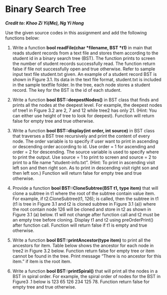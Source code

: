 # Binary Search Tree

***Credit to: Khoo Zi Yi(Me), Ng Yi Hong***

Use the given source codes in this assignment and add the following functions below:
	
1. Write a function **bool readFile(char \*filename, BST \*t1)** in main that reads student records from a text file and stores them according to the student id in a binary search tree (BST). The function prints to screen the number of student records successfully read. The function return false if file not successfully open and true otherwise. Refer to sample input text file student.txt given. An example of a student record BST is shown in Figure 3.1. Its data in the text file format, student.txt is included in the sample textfile folder. In the tree, each node stores a student record. The key for the BST is the id of each student.

2. Write a function **bool BST::deepestNodes()** in BST class that finds and prints all the nodes at the deepest level.  For example, the deepest nodes of tree1 in Figure 3.2 are 2, 7 and 12 while tree2 has only 21. (Hint: You can either use height of tree to look for deepest). Function will return false for empty tree and true otherwise. 

3. Write a function **bool BST::display(int order, int source)** in BST class that traverses a BST tree recursively and print the content of every node. The order variable is to specify if user want to print in ascending or descending order according to id. Use order = 1 for ascending and order = 2 for descending. The source variable is used to specify where to print the output. Use source = 1 to print to screen and source = 2 to print to a file name “student-info.txt”. (Hint: To print in ascending visit left son and then right son. As to print in descending visit right son and then left son.) Function will return false for empty tree and true otherwise. 

4. Provide a function **bool BST::CloneSubtree(BST t1, type item)** that will clone a subtree in t1 where the root of the subtree contain value item. For example, if t2.CloneSubtree(t1, 126); is called, then the subtree in t1 (t1 is tree in Figure 3.1 and t2 is cloned subtree in Figure 3.1 (a))  where the root contain node 126 will be cloned and store in t2 as shown in Figure 3.1 (a) below. t1 will not change after function call and t2 must be an empty tree before cloning. Display t1 and t2 using preOrderPrint() after function call.  Function will return false if t1 is empty and true otherwise.     

5. Write a function **bool BST::printAncestor(type item)** to print all the ancestors for item. Table below shows the ancestor for each node in tree2 in Figure 3.2 below. Function return false for empty tree or item cannot be found in the tree. Print message “There is no ancestor for this item.” if item is the root item.

6. Write a function **bool BST::printSpiral()** that will print all the nodes in a BST in spiral order. For example, the spiral order of nodes for the BST in Figure3 .1 below is 123   65   126   234   125   78. Function return false for empty tree and true otherwise. 
